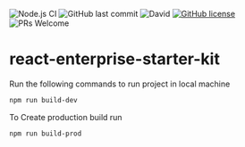 ![Node.js CI](https://github.com/anandgupta193/react-enterprise-starter-kit/workflows/Node.js%20CI/badge.svg?branch=master)
![GitHub last commit](https://img.shields.io/github/last-commit/anandgupta193/react-enterprise-starter-kit)
![David](https://img.shields.io/david/dev/anandgupta193/react-enterprise-starter-kit?label=dependencies)
[![GitHub license](https://img.shields.io/github/license/anandgupta193/react-enterprise-starter-kit)](https://github.com/anandgupta193/react-enterprise-starter-kit/blob/master/LICENSE)
![PRs Welcome](https://img.shields.io/badge/PRs-welcome-brightgreen.svg)

# react-enterprise-starter-kit

Run the following commands to run project in local machine

```bash
npm run build-dev
```

To Create production build run

```bash
npm run build-prod
```

